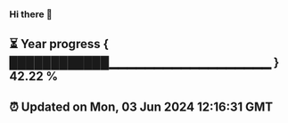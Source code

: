 ### Hi there 👋
⏳ Year progress { ████████████▁▁▁▁▁▁▁▁▁▁▁▁▁▁▁▁▁▁ } 42.22 %
---
⏰ Updated on Mon, 03 Jun 2024 12:16:31 GMT
---
